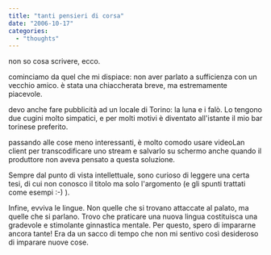 ```yaml
---
title: "tanti pensieri di corsa"
date: "2006-10-17"
categories: 
  - "thoughts"
---
```


non so cosa scrivere, ecco.

cominciamo da quel che mi dispiace: non aver parlato a sufficienza con un vecchio amico. è stata una chiaccherata breve, ma estremamente piacevole.

devo anche fare pubblicità ad un locale di Torino: la luna e i falò. Lo tengono due cugini molto simpatici, e per molti motivi è diventato all'istante il mio bar torinese preferito.

passando alle cose meno interessanti, è molto comodo usare videoLan client per transcodificare uno stream e salvarlo su schermo anche quando il produttore non aveva pensato a questa soluzione.

Sempre dal punto di vista intellettuale, sono curioso di leggere una certa tesi, di cui non conosco il titolo ma solo l'argomento (e gli spunti trattati come esempi :-) ).

Infine, evviva le lingue. Non quelle che si trovano attaccate al palato, ma quelle che si parlano. Trovo che praticare una nuova lingua costituisca una gradevole e stimolante ginnastica mentale. Per questo, spero di impararne ancora tante! Era da un sacco di tempo che non mi sentivo così desideroso di imparare nuove cose.
